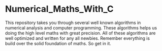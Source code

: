 # Numerical_Maths_With_C

This repository takes you through several well known algorithms in numerical analysis and computer programming.
These algorithms helps us doing the high level maths with great precision.
All of these algorithms are well optimized and written for any all newbies.
Remember everything is build over the solid foundation of maths.
So get in it.
